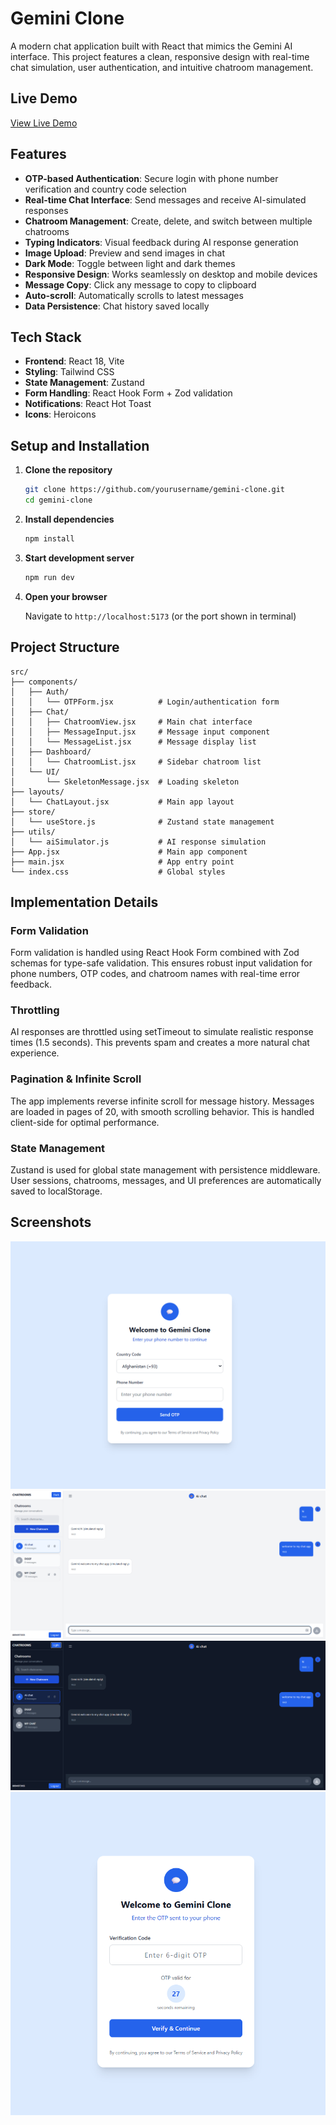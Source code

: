# Gemini Clone

A modern chat application built with React that mimics the Gemini AI interface. This project features a clean, responsive design with real-time chat simulation, user authentication, and intuitive chatroom management.

## Live Demo

[View Live Demo](https://aclonegemini.netlify.app/)

## Features

- **OTP-based Authentication**: Secure login with phone number verification and country code selection
- **Real-time Chat Interface**: Send messages and receive AI-simulated responses
- **Chatroom Management**: Create, delete, and switch between multiple chatrooms
- **Typing Indicators**: Visual feedback during AI response generation
- **Image Upload**: Preview and send images in chat
- **Dark Mode**: Toggle between light and dark themes
- **Responsive Design**: Works seamlessly on desktop and mobile devices
- **Message Copy**: Click any message to copy to clipboard
- **Auto-scroll**: Automatically scrolls to latest messages
- **Data Persistence**: Chat history saved locally

## Tech Stack

- **Frontend**: React 18, Vite
- **Styling**: Tailwind CSS
- **State Management**: Zustand
- **Form Handling**: React Hook Form + Zod validation
- **Notifications**: React Hot Toast
- **Icons**: Heroicons

## Setup and Installation

1. **Clone the repository**
   ```bash
   git clone https://github.com/yourusername/gemini-clone.git
   cd gemini-clone
   ```

2. **Install dependencies**
   ```bash
   npm install
   ```

3. **Start development server**
   ```bash
   npm run dev
   ```

4. **Open your browser**
   
   Navigate to `http://localhost:5173` (or the port shown in terminal)

## Project Structure

```
src/
├── components/
│   ├── Auth/
│   │   └── OTPForm.jsx          # Login/authentication form
│   ├── Chat/
│   │   ├── ChatroomView.jsx     # Main chat interface
│   │   ├── MessageInput.jsx     # Message input component
│   │   └── MessageList.jsx      # Message display list
│   ├── Dashboard/
│   │   └── ChatroomList.jsx     # Sidebar chatroom list
│   └── UI/
│       └── SkeletonMessage.jsx  # Loading skeleton
├── layouts/
│   └── ChatLayout.jsx           # Main app layout
├── store/
│   └── useStore.js              # Zustand state management
├── utils/
│   └── aiSimulator.js           # AI response simulation
├── App.jsx                      # Main app component
├── main.jsx                     # App entry point
└── index.css                    # Global styles
```

## Implementation Details

### Form Validation
Form validation is handled using React Hook Form combined with Zod schemas for type-safe validation. This ensures robust input validation for phone numbers, OTP codes, and chatroom names with real-time error feedback.

### Throttling
AI responses are throttled using setTimeout to simulate realistic response times (1.5 seconds). This prevents spam and creates a more natural chat experience.

### Pagination & Infinite Scroll
The app implements reverse infinite scroll for message history. Messages are loaded in pages of 20, with smooth scrolling behavior. This is handled client-side for optimal performance.

### State Management
Zustand is used for global state management with persistence middleware. User sessions, chatrooms, messages, and UI preferences are automatically saved to localStorage.

## Screenshots

![Login Page](screenshots/login.png)
![Chat Interface](screenshots/chat.png)
![Dark Mode](screenshots/dark-mode.png)
![Authentication](screenshots/Authentication.png)




